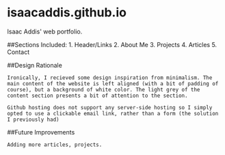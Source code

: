 # isaacaddis.github.io
Isaac Addis' web portfolio.

##Sections Included:
	1. Header/Links
	2. About Me
	3. Projects
	4. Articles
	5. Contact

##Design Rationale

	Ironically, I recieved some design inspiration from minimalism. The main content of the website is left aligned (with a bit of padding of course), but a background of white color. The light grey of the content section presents a bit of attention to the section.

	Github hosting does not support any server-side hosting so I simply opted to use a clickable email link, rather than a form (the solution I previously had)

##Future Improvements 
	
	Adding more articles, projects. 
